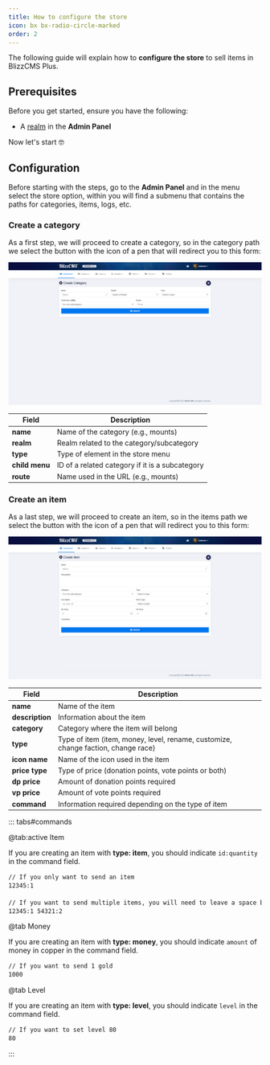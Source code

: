```yaml
---
title: How to configure the store
icon: bx bx-radio-circle-marked
order: 2
---
```


The following guide will explain how to **configure the store** to sell items in BlizzCMS Plus.

## Prerequisites

Before you get started, ensure you have the following:

- A [realm](../guides/create-realm.md) in the **Admin Panel**

Now let's start :nerd_face:

## Configuration

Before starting with the steps, go to the **Admin Panel** and in the menu select the store option, within you will find a submenu that contains the paths for categories, items, logs, etc.

### Create a category

As a first step, we will proceed to create a category, so in the category path we select the button with the icon of a pen that will redirect you to this form:

![Create Category](/assets/images/create-category-v1.png)

| Field | Description |
| ------- | ------- |
| **name** | Name of the category (e.g., mounts) |
| **realm** | Realm related to the category/subcategory |
| **type** | Type of element in the store menu |
| **child menu** | ID of a related category if it is a subcategory |
| **route** | Name used in the URL (e.g., mounts) |

### Create an item

As a last step, we will proceed to create an item, so in the items path we select the button with the icon of a pen that will redirect you to this form:

![Create Item](/assets/images/create-item-v1.png)

| Field | Description |
| ------- | ------- |
| **name** | Name of the item |
| **description** | Information about the item |
| **category** | Category where the item will belong |
| **type** | Type of item (item, money, level, rename, customize, change faction, change race) |
| **icon name** | Name of the icon used in the item |
| **price type** | Type of price (donation points, vote points or both) |
| **dp price** | Amount of donation points required |
| **vp price** | Amount of vote points required |
| **command** | Information required depending on the type of item |

::: tabs#commands

@tab:active Item

If you are creating an item with **type: item**, you should indicate `id:quantity` in the command field.

```bash
// If you only want to send an item
12345:1

// If you want to send multiple items, you will need to leave a space between them
12345:1 54321:2
```

@tab Money

If you are creating an item with **type: money**, you should indicate `amount` of money in copper in the command field.

```bash
// If you want to send 1 gold
1000
```

@tab Level

If you are creating an item with **type: level**, you should indicate `level` in the command field.

```bash
// If you want to set level 80
80
```

:::
